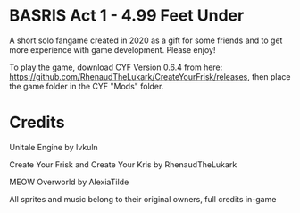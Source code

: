 # BASRIS Act 1 - 4.99 Feet Under

A short solo fangame created in 2020 as a gift for some friends and to get more experience with game development. Please enjoy!

To play the game, download CYF Version 0.6.4 from here: https://github.com/RhenaudTheLukark/CreateYourFrisk/releases, then place the game folder in the CYF "Mods" folder.

# Credits

Unitale Engine by Ivkuln

Create Your Frisk and Create Your Kris by RhenaudTheLukark

MEOW Overworld by AlexiaTilde

All sprites and music belong to their original owners, full credits in-game

